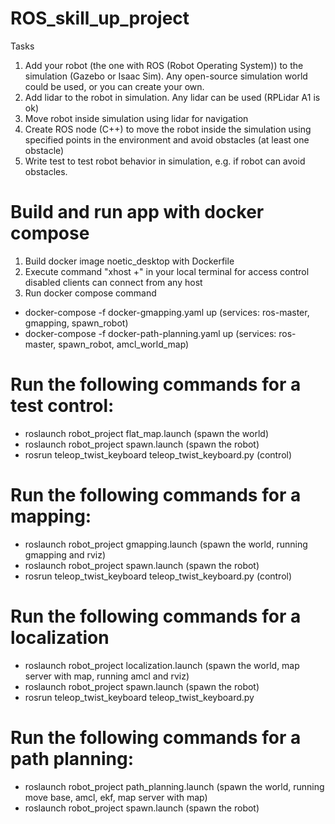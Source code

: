 # ROS_skill_up_project

Tasks

1. Add your robot (the one with ROS (Robot Operating System)) to the simulation (Gazebo or Isaac Sim). Any open-source simulation world could be used, or you can create your own.
2. Add lidar to the robot in simulation. Any lidar can be used (RPLidar A1 is ok)
3. Move robot inside simulation using lidar for navigation
4. Create ROS node (C++) to move the robot inside the simulation using specified points in the environment and avoid obstacles (at least one obstacle)
5. Write test to test robot behavior in simulation, e.g. if robot can avoid obstacles.

# Build and run app with docker compose
1. Build docker image noetic_desktop with Dockerfile
2. Execute command "xhost +" in your local terminal for access control disabled clients can connect from any host
3. Run docker compose command
- docker-compose -f docker-gmapping.yaml up (services: ros-master, gmapping, spawn_robot)
- docker-compose -f docker-path-planning.yaml up (services: ros-master, spawn_robot, amcl_world_map)

# Run the following commands for a test control:
- roslaunch robot_project flat_map.launch (spawn the world)
- roslaunch robot_project spawn.launch (spawn the robot)
- rosrun teleop_twist_keyboard teleop_twist_keyboard.py (control)

# Run the following commands for a mapping:
- roslaunch robot_project gmapping.launch (spawn the world, running gmapping and rviz)
- roslaunch robot_project spawn.launch (spawn the robot)
- rosrun teleop_twist_keyboard teleop_twist_keyboard.py (control)

# Run the following commands for a localization
- roslaunch robot_project localization.launch (spawn the world, map server with map, running amcl and rviz)
- roslaunch robot_project spawn.launch (spawn the robot)
- rosrun teleop_twist_keyboard teleop_twist_keyboard.py

# Run the following commands for a path planning:
- roslaunch robot_project path_planning.launch (spawn the world, running move base, amcl, ekf, map server with map)
- roslaunch robot_project spawn.launch (spawn the robot)
